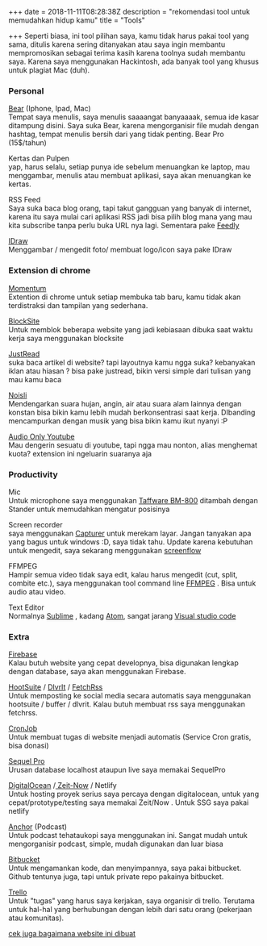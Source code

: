 +++
date = 2018-11-11T08:28:38Z
description = "rekomendasi tool untuk memudahkan hidup kamu"
title = "Tools"

+++
Seperti biasa, ini tool pilihan saya, kamu tidak harus pakai tool yang sama, ditulis karena sering ditanyakan atau saya ingin membantu mempromosikan sebagai terima kasih karena toolnya sudah membantu saya. Karena saya menggunakan Hackintosh, ada banyak tool yang khusus untuk plagiat Mac (duh).

### **Personal**

[Bear](https://bear.app) (Iphone, Ipad, Mac)  
Tempat saya menulis, saya menulis saaaangat banyaaaak, semua ide kasar ditampung disini. Saya suka Bear, karena mengorganisir file mudah dengan hashtag, tempat menulis bersih dari yang tidak penting. Bear Pro (15$/tahun)

Kertas dan Pulpen  
yap, harus selalu, setiap punya ide sebelum menuangkan ke laptop, mau menggambar, menulis atau membuat aplikasi, saya akan menuangkan ke kertas.

RSS Feed  
Saya suka baca blog orang, tapi takut gangguan yang banyak di internet, karena itu saya mulai cari aplikasi RSS jadi bisa pilih blog mana yang mau kita subscribe tanpa perlu buka URL nya lagi. Sementara pake [Feedly](https://Feedly.com)

[IDraw](https://www.indeeo.com/)  
Menggambar / mengedit foto/ membuat logo/icon saya pake IDraw

### Extension di chrome

[Momentum](https://chrome.google.com/webstore/detail/momentum/laookkfknpbbblfpciffpaejjkokdgca?hl=en)  
Extention di chrome untuk setiap membuka tab baru, kamu tidak akan terdistraksi dan tampilan yang sederhana.

[BlockSite](https://chrome.google.com/webstore/detail/block-site-website-blocke/eiimnmioipafcokbfikbljfdeojpcgbh?hl=en)  
Untuk memblok beberapa website yang jadi kebiasaan dibuka saat waktu kerja saya menggunakan blocksite

[JustRead](https://chrome.google.com/webstore/detail/just-read/dgmanlpmmkibanfdgjocnabmcaclkmod?hl=en)  
suka baca artikel di website? tapi layoutnya kamu ngga suka? kebanyakan iklan atau hiasan ? bisa pake justread, bikin versi simple dari tulisan yang mau kamu baca

[Noisli](https://chrome.google.com/webstore/detail/noisli/klejemegaoblahjdpcajmpcnjjmkmkkf?hl=en)  
Mendengarkan suara hujan, angin, air atau suara alam lainnya dengan konstan bisa bikin kamu lebih mudah berkonsentrasi saat kerja. DIbanding mencampurkan dengan musik yang bisa bikin kamu ikut nyanyi :P

[Audio Only Youtube ](https://chrome.google.com/webstore/detail/audio-only-youtube/pkocpiliahoaohbolmkelakpiphnllog?hl=en)  
Mau dengerin sesuatu di youtube, tapi ngga mau nonton, alias menghemat kuota? extension ini ngeluarin suaranya aja

### **Productivity**

Mic  
Untuk microphone saya menggunakan [Taffware BM-800](https://tokopedia.com) ditambah dengan Stander untuk memudahkan mengatur posisinya

Screen recorder  
saya menggunakan [Capturer](https://itunes.apple.com/us/app/capturer/id652792633?mt=12) untuk merekam layar. Jangan tanyakan apa yang bagus untuk windows :D, saya tidak tahu. Update karena kebutuhan untuk mengedit, saya sekarang menggunakan [screenflow](https://www.telestream.net/screenflow/)

FFMPEG  
Hampir semua video tidak saya edit, kalau harus mengedit (cut, split, combite etc.), saya menggunakan tool command line [FFMPEG](https://www.ffmpeg.org/) . Bisa untuk audio atau video.

Text Editor  
Normalnya [Sublime](https://www.sublimetext.com/3) , kadang [Atom](https://atom.io/), sangat jarang [Visual studio code](https://code.visualstudio.com)

### **Extra**

[Firebase](https://firebase.google.com)  
Kalau butuh website yang cepat developnya, bisa digunakan lengkap dengan database, saya akan menggunakan Firebase.

[HootSuite](https://hootsuite.com/) / [DlvrIt](https://dlvrit.com/) / [FetchRss](http://fetchrss.com)  
Untuk memposting ke social media secara automatis saya menggunakan hootsuite / buffer / dlvrit. Kalau butuh membuat rss saya menggunakan fetchrss.

[CronJob](https://cron-job.org/)  
Untuk membuat tugas di website menjadi automatis (Service Cron gratis, bisa donasi)

[Sequel Pro](https://www.sequelpro.com/)  
Urusan database localhost ataupun live saya memakai SequelPro

[DigitalOcean](https://m.do.co/c/add83b15b18d) /[ Zeit-Now](https://zeit.co/now) / Netlify  
Untuk hosting proyek serius saya percaya dengan digitalocean, untuk yang cepat/prototype/testing saya memakai Zeit/Now . Untuk SSG saya pakai netlify

[Anchor](https://anchor.fm) (Podcast)  
Untuk podcast tehataukopi saya menggunakan ini. Sangat mudah untuk mengorganisir podcast, simple, mudah digunakan dan luar biasa

[Bitbucket](https://bitbucket.org)  
Untuk mengamankan kode, dan menyimpannya, saya pakai bitbucket. Github tentunya juga, tapi untuk private repo pakainya bitbucket.

[Trello](http://trello.com)  
Untuk "tugas" yang harus saya kerjakan, saya organisir di trello. Terutama untuk hal-hal yang berhubungan dengan lebih dari satu orang (pekerjaan atau komunitas).

[cek juga bagaimana website ini dibuat ](https://fajars.space/bagaimana-website-ini-dibuat/)
